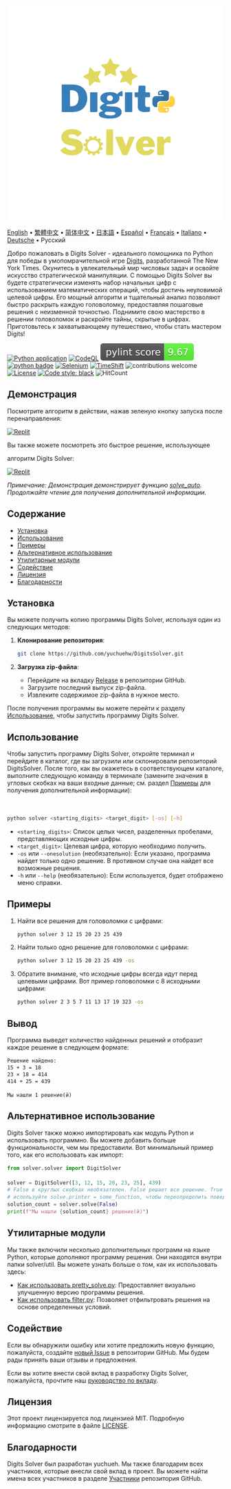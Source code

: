 <p align="center">
    <picture>
      <img 
        src="https://raw.githubusercontent.com/yuchuehw/DigitsSolver/main/new_logo.png" 
        alt="Значок Digits Solver"
        width="500"
       />
    </picture>
<p>

[English](README_en.md)
 • [繁體中文](README_zh-TW.md)
 • [简体中文](README_zh-CN.md)
 • [日本語](README_ja.md)
 • [Español](README_es.md)
 • [Français](README_fr.md)
 • [Italiano](README_it.md)
 • [Deutsche](README_de.md)
 • Русский

Добро пожаловать в Digits Solver - идеального помощника по Python для победы в умопомрачительной игре [Digits](https://www.nytimes.com/games/digits), разработанной The New York Times. Окунитесь в увлекательный мир числовых задач и освойте искусство стратегической манипуляции. С помощью Digits Solver вы будете стратегически изменять набор начальных цифр с использованием математических операций, чтобы достичь неуловимой целевой цифры. Его мощный алгоритм и тщательный анализ позволяют быстро раскрыть каждую головоломку, предоставляя пошаговые решения с неизменной точностью. Поднимите свою мастерство в решении головоломок и раскройте тайны, скрытые в цифрах. Приготовьтесь к захватывающему путешествию, чтобы стать мастером Digits!

[![Python application](https://github.com/yuchuehw/DigitsSolver/actions/workflows/python-app.yml/badge.svg)](https://github.com/yuchuehw/DigitsSolver/actions/workflows/python-app.yml)
[![CodeQL](https://github.com/yuchuehw/DigitsSolver/actions/workflows/github-code-scanning/codeql/badge.svg)](https://github.com/yuchuehw/DigitsSolver/actions/workflows/github-code-scanning/codeql)
[![PyLint Score](https://raw.githubusercontent.com/yuchuehw/DigitsSolver/main/pylint_badge.svg)](pylint.out)
<br>
[![python badge](https://img.shields.io/badge/Python-3776AB?style=flat&for-the-badge&logo=python&logoColor=white)](https://www.python.org/)
[![Selenium](https://img.shields.io/badge/Selenium-grey.svg?style=flat&logo=selenium)](https://www.selenium.dev/)
[![TimeShift](https://img.shields.io/badge/TimeShift.js-grey.svg?style=flat&logo=javascript)](https://github.com/plaa/TimeShift-js)
![contributions welcome](https://img.shields.io/badge/contributions-welcome-brightgreen.svg?style=flat&color=pink)
[![License](https://img.shields.io/github/license/yuchuehw/DigitsSolver?style=flat&color=yellow)](LICENSE.md)
[![Code style: black](https://img.shields.io/badge/code%20style-black-000000.svg)](https://github.com/psf/black)
![HitCount](https://hits.dwyl.com/yuchuehw/DigitsSolver.svg?style=flat)

## Демонстрация
Посмотрите алгоритм в действии, нажав зеленую кнопку запуска после перенаправления:

[![Replit](https://img.shields.io/badge/DEMO-REPL.IT-purple.svg?style=flat&logo=replit)](https://replit.com/@yuchuehw/DigitsSolver)

Вы также можете посмотреть это быстрое решение, использующее

 алгоритм Digits Solver:

[![Replit](https://img.shields.io/badge/DEMO-YOUTUBE-purple.svg?style=flat&logo=youtube)](https://www.youtube.com/watch?v=se2OdZnEHHA)

*Примечание: Демонстрация демонстрирует функцию [solve_auto](solveAuto.md). Продолжайте чтение для получения дополнительной информации.*

## Содержание

- [Установка](#установка)
- [Использование](#использование)
- [Примеры](#примеры)
- [Альтернативное использование](#альтернативное-использование)
- [Утилитарные модули](#утилитарные-модули)
- [Содействие](#содействие)
- [Лицензия](#лицензия)
- [Благодарности](#благодарности)

## Установка

Вы можете получить копию программы Digits Solver, используя один из следующих методов:

1. **Клонирование репозитория**:
   ```bash
   git clone https://github.com/yuchuehw/DigitsSolver.git
   ```

2. **Загрузка zip-файла**:
   - Перейдите на вкладку [Release](https://github.com/yuchuehw/DigitsSolver/releases) в репозитории GitHub.
   - Загрузите последний выпуск zip-файла.
   - Извлеките содержимое zip-файла в нужное место.

После получения программы вы можете перейти к разделу [Использование](#использование), чтобы запустить программу Digits Solver.

## Использование

Чтобы запустить программу Digits Solver, откройте терминал и перейдите в каталог, где вы загрузили или склонировали репозиторий DigitsSolver. После того, как вы окажетесь в соответствующем каталоге, выполните следующую команду в терминале (замените значения в угловых скобках на ваши входные данные; см. раздел [Примеры](#примеры) для получения дополнительной информации):

```bash


python solver <starting_digits> <target_digit> [-os] [-h]
```

- `<starting_digits>`: Список целых чисел, разделенных пробелами, представляющих исходные цифры.
- `<target_digit>`: Целевая цифра, которую необходимо получить.
- `-os` или `--onesolution` (необязательно): Если указано, программа найдет только одно решение. В противном случае она найдет все возможные решения.
- `-h` или `--help` (необязательно): Если используется, будет отображено меню справки.

## Примеры

1. Найти все решения для головоломки с цифрами:
   ```bash
   python solver 3 12 15 20 23 25 439
   ```

2. Найти только одно решение для головоломки с цифрами:
   ```bash
   python solver 3 12 15 20 23 25 439 -os
   ```


3. Обратите внимание, что исходные цифры всегда идут перед целевыми цифрами. Вот пример головоломки с 8 исходными цифрами:
   ```bash
   python solver 2 3 5 7 11 13 17 19 323 -os
   ```

## Вывод

Программа выведет количество найденных решений и отобразит каждое решение в следующем формате:

```
Решение найдено:
15 + 3 = 18
23 × 18 = 414
414 + 25 = 439

Мы нашли 1 решение(й)
```

## Альтернативное использование

Digits Solver также можно импортировать как модуль Python и использовать программно. Вы можете добавить больше функциональности, чем мы предоставили. Вот минимальный пример того, как его использовать как импорт:

```python
from solver.solver import DigitSolver

solver = DigitSolver([3, 12, 15, 20, 23, 25], 439)
# False в круглых скобках необязателен. False решает все решение. True решает одно решение.
# используйте solve.printer = some_function, чтобы переопределить поведение вывода по умолчанию.
solution_count = solver.solve(False)
print(f"Мы нашли {solution_count} решение(й)")
```

## Утилитарные модули

Мы также включили несколько дополнительных программ на языке Python, которые дополняют программу решения. Они находятся внутри папки solver/util. Вы можете узнать больше о том, как их использовать здесь:

- [Как использовать pretty_solve.py](prettySolve.md): Предоставляет визуально улучшенную версию программы решения.
- [Как использовать filter.py](filter.md): Позволяет отфильтровать решения на основе определенных условий.

## Содействие

Если вы обнаружили ошибку или хотите предложить новую функцию, пожалуйста, создайте [новый Issue](https://github.com/yuchuehw/DigitsSolver/issues) в репозитории GitHub. Мы будем рады принять ваши отзывы и предложения.

Если вы хотите внести свой вклад в разработку Digits Solver, пожалуйста, прочтите наш [руководство по вкладу](CONTRIBUTING.md).

## Лицензия

Этот проект лицензируется под лицензией MIT. Подробную информацию смотрите в файле [LICENSE](LICENSE.md).

## Благодарности

Digits Solver был разработан yuchueh. Мы также благодарим всех участников, которые внесли свой вклад в проект. Вы можете найти имена всех участников в разделе [Участники](https://github.com/yuchuehw/DigitsSolver/graphs/contributors) репозитория GitHub.

